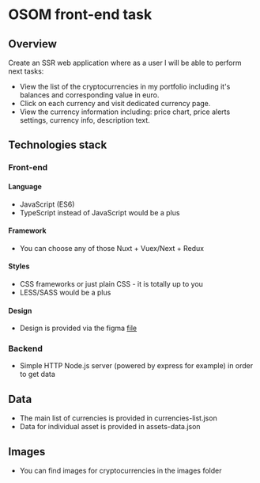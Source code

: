 # OSOM front-end task

## Overview
Create an SSR web application where as a user I will be able to perform next tasks:
- View the list of the cryptocurrencies in my portfolio including it's balances and corresponding value in euro.
- Click on each currency and visit dedicated currency page.
- View the currency information including: price chart, price alerts settings, currency info, description text.

## Technologies stack

### Front-end
#### Language
- JavaScript (ES6)
- TypeScript instead of JavaScript would be a plus

#### Framework
- You can choose any of those Nuxt + Vuex/Next + Redux

#### Styles
- CSS frameworks or just plain CSS - it is totally up to you
- LESS/SASS would be a plus

#### Design
- Design is provided via the figma [file](https://www.figma.com/file/Hqaa0yVQNe6n7aXBguhPmv/Test-task)

### Backend
- Simple HTTP Node.js server (powered by express for example) in order to get data

## Data
- The main list of currencies is provided in currencies-list.json
- Data for individual asset is provided in assets-data.json

## Images
- You can find images for cryptocurrencies in the images folder
